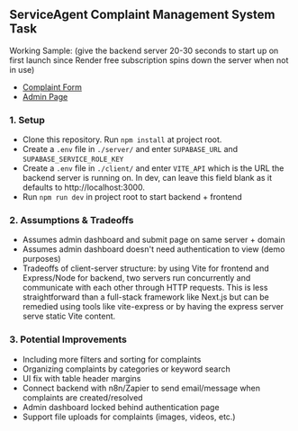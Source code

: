 ## ServiceAgent Complaint Management System Task
Working Sample: (give the backend server 20-30 seconds to start up on first launch since Render free subscription spins down the server when not in use)
- [Complaint Form](https://serviceagent-frontend.onrender.com/submit)
- [Admin Page](https://serviceagent-frontend.onrender.com/admin)

### 1. Setup
- Clone this repository. Run `npm install` at project root. 
- Create a `.env` file in `./server/` and enter `SUPABASE_URL` and `SUPABASE_SERVICE_ROLE_KEY`
- Create a `.env` file in `./client/` and enter `VITE_API` which is the URL the backend server is running on. In dev, can leave this field blank as it defaults to http://localhost:3000.
- Run `npm run dev` in project root to start backend + frontend

### 2. Assumptions & Tradeoffs
- Assumes admin dashboard and submit page on same server + domain
- Assumes admin dashboard doesn't need authentication to view (demo purposes)
- Tradeoffs of client-server structure: by using Vite for frontend and Express/Node for backend, two servers run concurrently and communicate with each other through HTTP requests. This is less straightforward than a full-stack framework like Next.js but can be remedied using tools like vite-express or by having the express server serve static Vite content.

### 3. Potential Improvements
- Including more filters and sorting for complaints
- Organizing complaints by categories or keyword search
- UI fix with table header margins
- Connect backend with n8n/Zapier to send email/message when complaints are created/resolved
- Admin dashboard locked behind authentication page
- Support file uploads for complaints (images, videos, etc.)
